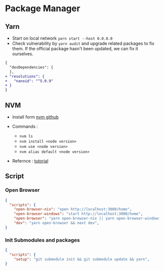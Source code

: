 # Package Manager

## Yarn

- Start on local network `yarn start --host 0.0.0.0`
- Check vulnerability by `yarn audit` and upgrade related packages to fix them. If the official package hasn't been updated, we can fix it ourselves.
  
```diff
{
  "devDependencies": {
  },
+ "resolutions": {
+   "nanoid": "^5.0.9"
+ }
}
```

## NVM

- Install form [nvm github](https://github.com/nvm-sh/nvm)

- Commands :
  - `nvm ls`
  - `nvm install <node version>`
  - `nvm use <node version>`
  - `nvm alias default <node version>`

- Refernce : [tutorial](https://www.casper.tw/development/2022/01/10/install-nvm/)

## Script

### Open Browser
```json
{
  "scripts": {
    "open-browser-nix": "open http://localhost:3000/home",
    "open-browser-windows": "start http://localhost:3000/home",
    "open-browser": "yarn open-browser-nix || yarn open-browser-windows",
    "dev": "yarn open-browser && next dev",
}
```

### Init Submodules and packages

```json
{
  "scripts": {
    "setup": "git submodule init && git submodule update && yarn",
}
```
